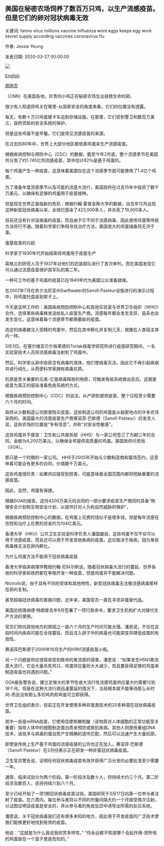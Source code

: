 ## 美国在秘密农场饲养了数百万只鸡，以生产流感疫苗。但是它们的卵对冠状病毒无效

关键词: farms virus millions vaccine influenza wont eggs keeps egg work secret supply according vaccines coronavirus flu

作者: Jessie Yeung

发表日期: 2020-03-27 00:00:00

![](https://cdn.cnn.com/cnnnext/dam/assets/200326101412-20200326-coronavirus-egg-vaccine-illo-super-tease.jpg)

[English](The%20US%20keeps%20millions%20of%20chickens%20in%20secret%20farms%20to%20make%20flu%20vaccines.%20But%20their%20eggs%20won%27t%20work%20for%20coronavirus.md)

[原网页](https://edition.cnn.com/2020/03/27/health/chicken-egg-flu-vaccine-intl-hnk-scli/index.html)

（CNN）在美国各地，珍贵的小鸡正在秘密农场生出拯救生命的卵。

很少有人知道将鸡关在哪里-从国家安全的角度来看，它们的位置没有透露。

每天，有数十万只鸡蛋被卡车运到存储设施，在那里，它们受到警卫和数百万美元，政府资助的安全系统的保护。

但是这些鸡蛋不是早餐。它们是常见流感疫苗的来源。

在过去的80年中，世界上大部分地区都依靠鸡蛋来生产流感疫苗。

根据疾病控制与预防中心（CDC）的数据，截至今年2月底，整个流感季节在美国共分发了约1.745亿剂流感疫苗，其中估计82％是基于鸡蛋的。

每个鸡蛋产生一种疫苗，这意味着美国仅在这个流感季节就可能使用了1.4亿个鸡蛋。

为了准备年度流感季节以及可能的流感大流行，美国政府在过去15年中投资了数千万美元，以确保有足够的鸡蛋用于疫苗接种。

但是现在世界正面临新的危机：根据约翰·霍普金斯大学的数据，自去年12月出现这种新型冠状病毒以来，全球已感染了423,000多人，并杀死了19,000多人。

目前还没有针对该病毒的疫苗。而且由于它不同于流感病毒，因此使用鸡蛋等传统方法将行不通。随着科学家们争相寻找治疗方法，美国庞大的鸡蛋储备将无济于事。

蛋基疫苗的兴起

科学家于1930年代开始探索将鸡蛋用于疫苗生产

英格兰的研究人员于1937年对他们的武装部队进行了首次审判，而在美国发现它可以通过流感疫苗保护其军队的第二年。

一种可工作的基于鸡蛋的疫苗已在1940年代为美国公众准备就绪。

在2007年7月在宾夕法尼亚州Swiftwater的Sanofi Pasteur设施进行的演示过程中，将鸡蛋托盘装到架子上。

今天是这样工作的：美国疾病预防控制中心和其他实验室与世界卫生组织（WHO）合作，选择某些病毒株发送给私人疫苗生产商。流感每年都会发生变异，品系也会发生变化，这意味着每个流感季节都需要新的疫苗。

选定的病毒被注入受精的鸡蛋中，然后在其中孵化并复制几天，就像在人类宿主体内一样。

3月3日，在塞尔维亚贝尔格莱德的Torlak病毒学研究所进行疫苗研究期间，一名实验室技术人员将流感病毒注射到了鸡蛋中。

然后，科学家从卵中收获含有病毒的液体。他们使病毒灭活，因此它不再引起疾病并进行纯化，从而使科学家拥有病毒抗原。

抗原是至关重要的元素-它是病毒释放的物质，可触发免疫系统做出反应。这就是疫苗为真正的感染准备免疫系统的方式。

根据疾病预防控制中心（CDC）的说法，从产卵到提供疫苗，整个过程至少需要六个月的时间。

政府从少数制造公司那里购买疫苗，这些制造公司的鸡蛋是从秘密地点的许多农场采购的。美国最大的流感疫苗生产商赛诺菲·巴斯德（Sanofi Pasteur）的发言人说，这些农场的位置是“专有信息”，并称“对安全性敏感”。

这些鸡蛋并不便宜：卫生和公共服务部（HHS）与一家公司签订了为期三年的合同，金额为4,200万美元，以确保全年提供高质量的鸡蛋。美国政府问责局（GOA）。

那只是一个时期的一家公司。 HHS于2005年开始与少数制造商和蛋场签约，这意味着可能会有更多的合同，价值数千万美元。

这些鸡蛋很珍贵：如果供应链受到损害，可能意味着全国范围内都将短缺重要的流感疫苗。

因此，显然，鸡蛋有保镖。

根据GOA的报告，这份4200万美元的合同的一部分要求疫苗生产商同时具备“物理安全计划和生物安全计划，以提供针对人为和自然威胁的保护”。

根据疾病预防控制中心的数据，在鸡蛋上花费的钱似乎是很多钱，但是每年流感在住院和治疗上花费的资金约为104亿美元。

香港大学（HKU）公共卫生实验室科学负责人潘国雄说，这些鸡蛋不仅不仅可以用于流感疫苗，而且还可以用于开发其他疾病的疫苗。这仅取决于疾病，因为某些病毒株无法在卵内孵化。

为什么鸡蛋方法不能用于冠状病毒疫苗

香港大学临床病理学教授约翰·尼科尔斯说，随着冠状病毒大流行的蔓延，世界各地的科学家和政府都在争相开发一种疫苗，但是鸡蛋并不能解决问题。

Nicholls说，由于具有不同的受体和其他特性，新型冠状病毒无法像流感病毒那样在卵内复制。

甚至超越冠状病毒的直接问题，近年来，美国官员一直在寻求非蛋替代品。

美国总统唐纳德·特朗普去年9月签署了一项行政命令，要求卫生机构扩大对替代生产方法的使用。

官员们转向其他地方的原因之一是六个月的生产时间可能太慢。潘恩说，不仅在这段时间内疾病可能在全球蔓延，而且注入卵子中的病毒也可能突变并降低疫苗的有效性。

赛诺菲巴斯德于2009年10月生产的H1N1流感疫苗小瓶。

另一个问题是供应很容易受到致命的禽流感的侵害。潘恩说：“如果发生H5N1禽流感大流行，它会大量杀死鸡只，鸡蛋供应量将大大减少，而且要获得足够的鸡蛋来制造疫苗也将遇到问题。”

GOA报告警告说，建立足够大的季节性或大流行性流感鸡蛋供应量大约需要12到18个月。但是在这种大流行病迅速蔓延的情况下，当局根本就不能等待那么长时间-而且没有那么多的鸡肉和鸡蛋可立即获得。

世界卫生组织表示，目前正在开发使用多种非蛋类技术的20多种潜在冠状病毒疫苗。

其中一些是mRNA疫苗，它使用信使核糖核酸（该物质对人体细胞的正常功能至关重要）指导人体中的细胞制造蛋白质来预防或抵抗疾病。其他人则使用重组DNA技术，该技术与病毒的蛋白质产生精确的遗传匹配，然后可以迅速产生大量抗原。

即使是传统上生产基于鸡蛋的流感疫苗的公司也正在加入。赛诺菲·巴斯德（Sanofi Pasteur）在2月份表示正在研发一种非蛋冠状病毒疫苗。

卫生官员警告说，证明任何冠状病毒疫苗有效并获得广泛分发的必要批准至少需要一年。

通常，临床试验分为两个阶段。第一阶段涉及数十人，将持续大约三个月。第二阶段涉及数百人，还将持续六到八个月。

至少已经开始了一项1期冠状病毒疫苗试验。美国研究于3月17日向第一位参与者注射了疫苗。在六周内，每位参与者将以不同的剂量间隔大约一个月接受两次注射，以试图证明该疫苗是安全的，并从参与者的免疫反应中诱导出所需的反应系统。

潘恩说，关于冠状病毒我们还有很多未知的地方，因此用于开发疫苗的广泛技术使我们能够更好地找到有效的疫苗。

他说：“这就是为什么我说我欣赏多样性。” “你永远都不知道哪个会起作用-把所有的鸡蛋放在一个篮子里是危险的。”
